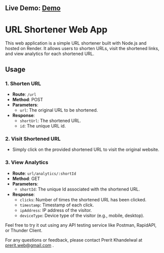 ## Live Demo: [Demo](https://url-shortener-ojkp.onrender.com)

# URL Shortener Web App

This web application is a simple URL shortener built with Node.js and hosted on Render. It allows users to shorten URLs, visit the shortened links, and view analytics for each shortened URL.

## Usage

### 1. Shorten URL

- **Route**: `/url`
- **Method**: POST
- **Parameters**:
  - `url`: The original URL to be shortened.
- **Response**:
  - `shortUrl`: The shortened URL.
  - `id`: The unique URL id.

### 2. Visit Shortened URL

- Simply click on the provided shortened URL to visit the original website.

### 3. View Analytics

- **Route**: `url/analytics/:shortId`
- **Method**: GET
- **Parameters**:
  - `shortId`: The unique Id associated with the shortened URL.
- **Response**:
  - `clicks`: Number of times the shortened URL has been clicked.
  - `timestamp`: Timestamp of each click.
  - `ipAddress`: IP address of the visitor.
  - `deviceType`: Device type of the visitor (e.g., mobile, desktop).


Feel free to try it out using any API testing service like Postman, RapidAPI, or Thunder Client.

For any questions or feedback, please contact Prerit Khandelwal at prerit.web@gmail.com .
